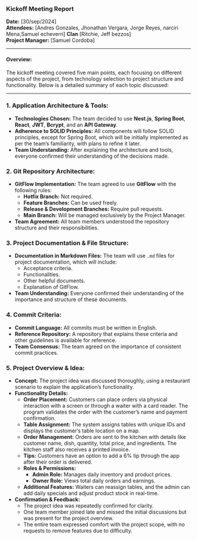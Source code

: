 ### Kickoff Meeting Report

**Date:** [30/sep/2024]  
**Attendees:** [Andres Gonzales, Jhonathan Vergara, Jorge Reyes, narciri Mena,Samuel echeverri]
**Clan** [Ritchie, Jeff bezzos]  
**Project Manager:** [Samuel Cordoba]

---

#### **Overview:**
The kickoff meeting covered five main points, each focusing on different aspects of the project, from technology selection to project structure and functionality. Below is a detailed summary of each topic discussed:

---

### **1. Application Architecture & Tools:**
- **Technologies Chosen:** The team decided to use **Nest.js**, **Spring Boot**, **React**, **JWT**, **Bcrypt**, and an **API Gateway**. 
- **Adherence to SOLID Principles:** All components will follow SOLID principles, except for Spring Boot, which will be initially implemented as per the team’s familiarity, with plans to refine it later.
- **Team Understanding:** After explaining the architecture and tools, everyone confirmed their understanding of the decisions made.

### **2. Git Repository Architecture:**
- **GitFlow Implementation:** The team agreed to use **GitFlow** with the following rules:
  - **Hotfix Branch:** Not required.
  - **Feature Branches:** Can be used freely.
  - **Release & Development Branches:** Require pull requests.
  - **Main Branch:** Will be managed exclusively by the Project Manager.
- **Team Agreement:** All team members understood the repository structure and their responsibilities.

### **3. Project Documentation & File Structure:**
- **Documentation in Markdown Files:** The team will use `.md` files for project documentation, which will include:
  - Acceptance criteria.
  - Functionalities.
  - Other helpful documents.
  - Explanation of GitFlow.
- **Team Understanding:** Everyone confirmed their understanding of the importance and structure of these documents.

### **4. Commit Criteria:**
- **Commit Language:** All commits must be written in English.
- **Reference Repository:** A repository that explains these criteria and other guidelines is available for reference.
- **Team Consensus:** The team agreed on the importance of consistent commit practices.

### **5. Project Overview & Idea:**
- **Concept:** The project idea was discussed thoroughly, using a restaurant scenario to explain the application’s functionality.
- **Functionality Details:**
  - **Order Placement:** Customers can place orders via physical interaction with a screen or through a waiter with a card reader. The program validates the order with the customer’s name and payment confirmation.
  - **Table Assignment:** The system assigns tables with unique IDs and displays the customer’s table location on a map.
  - **Order Management:** Orders are sent to the kitchen with details like customer name, dish, quantity, total price, and ingredients. The kitchen staff also receives a printed invoice.
  - **Tips:** Customers have an option to add a 6% tip through the app after their order is delivered.
  - **Roles & Permissions:** 
    - **Admin Role:** Manages daily inventory and product prices.
    - **Owner Role:** Views total daily orders and earnings.
  - **Additional Features:** Waiters can reassign tables, and the admin can add daily specials and adjust product stock in real-time.
- **Confirmation & Feedback:** 
  - The project idea was repeatedly confirmed for clarity. 
  - One team member joined late and missed the initial discussions but was present for the project overview.
  - The entire team expressed comfort with the project scope, with no requests to remove features due to difficulty.

